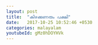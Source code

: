```yaml
---
layout: post
title:  "കിഴക്കുണരും പക്ഷി"
date:   2017-10-25 10:52:46 +0530
categories: malayalam
youtubeId: gMz0hDOYHVk
---
```

